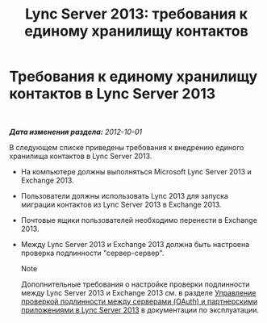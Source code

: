 ﻿---
title: 'Lync Server 2013: требования к единому хранилищу контактов'
TOCTitle: Требования к единому хранилищу контактов
ms:assetid: dab47e4d-6fc7-47a8-aefd-1499bf0d8c89
ms:mtpsurl: https://technet.microsoft.com/ru-ru/library/JJ205317(v=OCS.15)
ms:contentKeyID: 49311364
ms.date: 05/19/2016
mtps_version: v=OCS.15
ms.translationtype: HT
---

# Требования к единому хранилищу контактов в Lync Server 2013

 

_**Дата изменения раздела:** 2012-10-01_

В следующем списке приведены требования к внедрению единого хранилища контактов в Lync Server 2013.

  - На компьютере должны выполняться Microsoft Lync Server 2013 и Exchange 2013.

  - Пользователи должны использовать Lync 2013 для запуска миграции контактов из Lync Server 2013 в Exchange 2013.

  - Почтовые ящики пользователей необходимо перенести в Exchange 2013.

  - Между Lync Server 2013 и Exchange 2013 должна быть настроена проверка подлинности "сервер-сервер".
    
    > [!note]  
    > Дополнительные требования о настройке проверки подлинности между Lync Server 2013 и Exchange 2013 см. в разделе <a href="lync-server-2013-managing-server-to-server-authentication-oauth-and-partner-applications.md">Управление проверкой подлинности между серверами (OAuth) и партнерскими приложениями в Lync Server 2013</a> в документации по эксплуатации.
